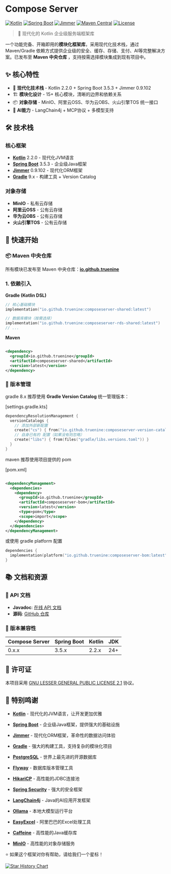 # Compose Server

[![Kotlin](https://img.shields.io/badge/Kotlin-2.2.0-blue.svg)](https://kotlinlang.org/)
[![Spring Boot](https://img.shields.io/badge/Spring%20Boot-3.5.3-brightgreen.svg)](https://spring.io/projects/spring-boot)
[![Jimmer](https://img.shields.io/badge/Jimmer-0.9.102-orange.svg)](https://github.com/babyfish-ct/jimmer)
[![Maven Central](https://img.shields.io/maven-central/v/io.github.truenine/composeserver-shared.svg)](https://central.sonatype.com/search?q=g:io.github.truenine)
[![License](https://img.shields.io/badge/License-LGPL%202.1-blue.svg)](LICENSE)

> 🚀 现代化的 Kotlin 企业级服务端框架库

一个功能完备、开箱即用的**模块化框架库**，采用现代化技术栈，通过 Maven/Gradle 依赖方式提供企业级的安全、缓存、存储、支付、AI等完整解决方案。已发布至 **Maven 中央仓库**
，支持按需选择模块集成到现有项目中。

## ✨ 核心特性

- 🎯 **现代化技术栈** - Kotlin 2.2.0 + Spring Boot 3.5.3 + Jimmer 0.9.102
- 🏗️ **模块化设计** - 15+ 核心模块，清晰的边界和依赖关系
- 📦 **对象存储** - MinIO、阿里云OSS、华为云OBS、火山引擎TOS 统一接口
- 🤖 **AI能力** - LangChain4j + MCP协议 + 多模型支持

## 🛠️ 技术栈

### 核心框架

- **[Kotlin](https://kotlinlang.org/)** 2.2.0 - 现代化JVM语言
- **[Spring Boot](https://spring.io/projects/spring-boot)** 3.5.3 - 企业级Java框架
- **[Jimmer](https://github.com/babyfish-ct/jimmer)** 0.9.102 - 现代化ORM框架
- **[Gradle](https://gradle.org/)** 9.x - 构建工具 + Version Catalog

### 对象存储

- **MinIO** - 私有云存储
- **阿里云OSS** - 公有云存储
- **华为云OBS** - 公有云存储
- **火山引擎TOS** - 公有云存储

## 🚀 快速开始

### 📦 Maven 中央仓库

所有模块已发布至 Maven 中央仓库：[**io.github.truenine**](https://central.sonatype.com/search?q=g:io.github.truenine)

### 1. 依赖引入

**Gradle (Kotlin DSL)**

```kotlin
// 核心基础模块
implementation("io.github.truenine:composeserver-shared:latest")

// 数据库模块（按需选择）
implementation("io.github.truenine:composeserver-rds-shared:latest")
// ...
```

**Maven**

```xml

<dependency>
  <groupId>io.github.truenine</groupId>
  <artifactId>composeserver-shared</artifactId>
  <version>latest</version>
</dependency>
```

### 🔄 版本管理

gradle 8.x 推荐使用 **Gradle Version Catalog** 统一管理版本：

[settings.gradle.kts]

```kotlin
dependencyResolutionManagement {
  versionCatalogs {
    // 添加外部新配置
    create("cs") { from("io.github.truenine:composeserver-version-catalog:latest") }
    // 自身已有的 配置（如果没有则忽略）
    create("libs") { from(files("gradle/libs.versions.toml")) }
  }
}
```

maven 推荐使用项目提供的 pom

[pom.xml]

```xml

<dependencyManagement>
  <dependencies>
    <dependency>
      <groupId>io.github.truenine</groupId>
      <artifactId>composeserver-bom</artifactId>
      <version>latest</version>
      <type>pom</type>
      <scope>import</scope>
    </dependency>
  </dependencies>
</dependencyManagement>
```

或使用 gradle platform 配置

```kotlin
dependencies {
  implementation(platform("io.github.truenine:composeserver-bom:latest"))
}
```

## 📚 文档和资源

### 📖 API 文档

- **Javadoc**: [在线 API 文档](https://javadoc.io/doc/io.github.truenine)
- **源码**: [GitHub 仓库](https://github.com/TrueNine/compose-server)

### 🔧 版本兼容性

| Compose Server | Spring Boot | Kotlin | JDK |
|----------------|-------------|--------|-----|
| 0.x.x          | 3.5.x       | 2.2.x  | 24+ |

## 📄 许可证

本项目采用 [GNU LESSER GENERAL PUBLIC LICENSE 2.1](LICENSE) 协议。

## 🙏 特别鸣谢

- [**Kotlin**](https://kotlinlang.org/) - 现代化的JVM语言，让开发更加优雅
- [**Spring Boot**](https://spring.io/projects/spring-boot) - 企业级Java框架，提供强大的基础设施
- [**Jimmer**](https://github.com/babyfish-ct/jimmer) - 现代化ORM框架，革命性的数据访问体验
- [**Gradle**](https://gradle.org/) - 强大的构建工具，支持复杂的模块化项目

- [**PostgreSQL**](https://www.postgresql.org/) - 世界上最先进的开源数据库
- [**Flyway**](https://flywaydb.org/) - 数据库版本管理工具
- [**HikariCP**](https://github.com/brettwooldridge/HikariCP) - 高性能的JDBC连接池
- [**Spring Security**](https://spring.io/projects/spring-security) - 强大的安全框架
- [**LangChain4j**](https://github.com/langchain4j/langchain4j) - Java的AI应用开发框架
- [**Ollama**](https://ollama.ai/) - 本地大模型运行平台
- [**EasyExcel**](https://github.com/alibaba/easyexcel) - 阿里巴巴的Excel处理工具
- [**Caffeine**](https://github.com/ben-manes/caffeine) - 高性能的Java缓存库
- [**MinIO**](https://min.io/) - 高性能的对象存储服务

⭐ 如果这个框架对你有帮助，请给我们一个星标！

[![Star History Chart](https://api.star-history.com/svg?repos=TrueNine/compose-server&type=Date)](https://star-history.com/#TrueNine/compose-server&Date)
